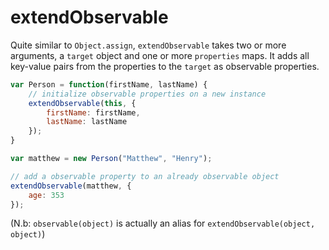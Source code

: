 # extendObservable

Quite similar to `Object.assign`, `extendObservable` takes two or more arguments, a `target` object and one or more `properties` maps.
It adds all key-value pairs from the properties to the `target` as observable properties.

```javascript
var Person = function(firstName, lastName) {
	// initialize observable properties on a new instance
	extendObservable(this, {
		firstName: firstName,
		lastName: lastName
	});
}

var matthew = new Person("Matthew", "Henry");

// add a observable property to an already observable object
extendObservable(matthew, {
	age: 353
});
```

(N.b:  `observable(object)` is actually an alias for `extendObservable(object, object)`)
